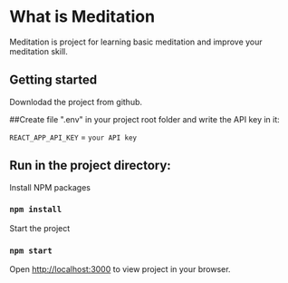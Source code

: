 # What is Meditation

Meditation is project for learning basic meditation and improve your meditation skill.

## Getting started

Downlodad the project from github.

##Create file ".env" in your project root folder and write the API key in it:

`REACT_APP_API_KEY` = `your API key`

## Run in the project directory:

Install NPM packages

### `npm install`

Start the project

### `npm start`

Open [http://localhost:3000](http://localhost:3000) to view project in your browser.
